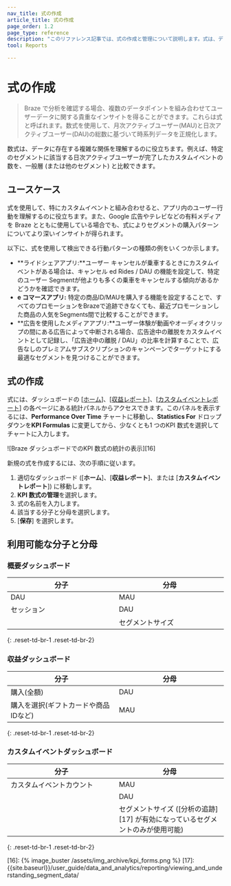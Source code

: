 ```yaml
---
nav_title: 式の作成
article_title: 式の作成
page_order: 1.2
page_type: reference
description: "このリファレンス記事では、式の作成と管理について説明します。式は、データ内に存在する複雑な関係を簡単に把握するうえで役立ちます。"
tool: Reports

---
```

# 式の作成

> Braze で分析を確認する場合、複数のデータポイントを組み合わせてユーザーデータに関する貴重なインサイトを得ることができます。これらは式と呼ばれます。数式を使用して、月次アクティブユーザー(MAU)と日次アクティブユーザー(DAU)の総数に基づいて時系列データを正規化します。 

数式は、データに存在する複雑な関係を理解するのに役立ちます。例えば、特定のセグメントに該当する日次アクティブユーザーが完了したカスタムイベントの数を、一般層 (または他のセグメント) と比較できます。

## ユースケース

式を使用して、特にカスタムイベントと組み合わせると、アプリ内のユーザー行動を理解するのに役立ちます。また、Google 広告やテレビなどの有料メディアを Braze とともに使用している場合でも、式によりセグメントの購入パターンについてより深いインサイトが得られます。 

以下に、式を使用して検出できる行動パターンの種類の例をいくつか示します。

- **ライドシェアアプリ:**ユーザー キャンセルが乗車するときにカスタムイベントがある場合は、キャンセル ed Rides / DAU の機能を設定して、特定のユーザー Segmentが他よりも多くの乗車をキャンセルする傾向があるかどうかを確認できます。
- **e コマースアプリ:** 特定の商品ID/MAUを購入する機能を設定することで、すべてのプロモーションをBrazeで追跡できなくても、最近プロモーションした商品の人気をSegments間で比較することができます。
- **広告を使用したメディアアプリ:**ユーザー体験が動画やオーディオクリップの間にある広告によって中断される場合、広告途中の離脱をカスタムイベントとして記録し、「広告途中の離脱 / DAU」の比率を計算することで、広告なしのプレミアムサブスクリプションのキャンペーンでターゲットにする最適なセグメントを見つけることができます。

## 式の作成

式には、ダッシュボードの \[[ホーム][9]]、\[[収益レポート][10]]、\[[カスタムイベントレポート][11]] の各ページにある統計パネルからアクセスできます。このパネルを表示するには、**Performance Over Time** チャートに移動し、**Statistics For** ドロップダウンを**KPI Formulas** に変更してから、少なくとも1 つのKPI 数式を選択してチャートに入力します。

![Braze ダッシュボードでのKPI 数式の統計の表示][16]

新規の式を作成するには、次の手順に従います。

1. 適切なダッシュボード (\[**ホーム**]、\[**収益レポート**]、または \[**カスタムイベントレポート**]) に移動します。
2. **KPI 数式の管理**を選択します。
3. 式の名前を入力します。
4. 該当する分子と分母を選択します。
5. \[**保存**] を選択します。

## 利用可能な分子と分母

<style>
  div.small_table + table {
    max-width: 50%;
  }
  div.large_table + table {
    max-width: 75%;
  }
table th:nth-child(1),
table th:nth-child(2),
table th:nth-child(3),
table td:nth-child(1),
table td:nth-child(2),
table td:nth-child(3) {
    width:25%;
}
table td {
    word-break: break-word;
}
</style>

<div class="small_table"></div>

### 概要ダッシュボード

| 分子 | 分母 |
| --- | --- |
| DAU | MAU |
| セッション | DAU |
| | セグメントサイズ |
{: .reset-td-br-1 .reset-td-br-2}

### 収益ダッシュボード

| 分子 | 分母 |
| --- | --- |
| 購入(全額) | DAU |
| 購入を選択(ギフトカードや商品IDなど) | MAU |
{: .reset-td-br-1 .reset-td-br-2}

### カスタムイベントダッシュボード

| 分子 | 分母 |
| --- | --- |
| カスタムイベントカウント | MAU |
|  | DAU |
|  | セグメントサイズ (\[分析の追跡][17] が有効になっているセグメントのみが使用可能) |
{: .reset-td-br-1 .reset-td-br-2}

[9]: {{site.baseurl}}/user_guide/data_and_analytics/analytics/understanding_your_app_usage_data/
[10]: {{site.baseurl}}/user_guide/data_and_analytics/export_braze_data/exporting_revenue_data/
[11]: {{site.baseurl}}/user_guide/data_and_analytics/custom_data/custom_events/
[16]: {% image_buster /assets/img_archive/kpi_forms.png %}
[17]: {{site.baseurl}}/user_guide/data_and_analytics/reporting/viewing_and_understanding_segment_data/